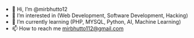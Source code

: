 - 👋 Hi, I’m @mirbhutto12
- 👀 I’m interested in (Web Development, Software Development, Hacking)
- 🌱 I’m currently learning (PHP, MYSQL, Python, AI, Machine Learning)
- 📫 How to reach me mirbhutto112@gmail.com

<!---
mirbhutto12/mirbhutto12 is a ✨ special ✨ repository because its `README.md` (this file) appears on your GitHub profile.
You can click the Preview link to take a look at your changes.
--->
